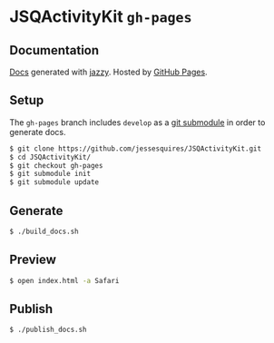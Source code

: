 # JSQActivityKit `gh-pages`

## Documentation

[Docs](http://www.jessesquires.com/JSQActivityKit/) generated with [jazzy](https://github.com/realm/jazzy). Hosted by [GitHub Pages](https://pages.github.com).

## Setup

The `gh-pages` branch includes `develop` as a [git submodule](http://git-scm.com/book/en/v2/Git-Tools-Submodules) in order to generate docs.

````bash
$ git clone https://github.com/jessesquires/JSQActivityKit.git
$ cd JSQActivityKit/
$ git checkout gh-pages
$ git submodule init
$ git submodule update
````

## Generate

````bash
$ ./build_docs.sh
````

## Preview

````bash
$ open index.html -a Safari
````

## Publish

````bash
$ ./publish_docs.sh
````
